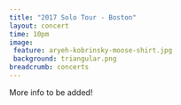 ```yaml
---
title: "2017 Solo Tour - Boston"
layout: concert
time: 10pm
image:
 feature: aryeh-kobrinsky-moose-shirt.jpg
 background: triangular.png
breadcrumb: concerts
---
```

More info to be added!